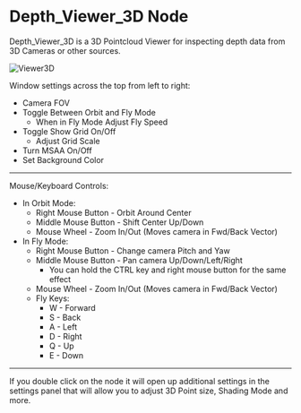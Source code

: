 # Depth_Viewer_3D Node

Depth_Viewer_3D is a 3D Pointcloud Viewer for inspecting depth data from 3D Cameras or other sources.

![Viewer3D](../images/viewer3D.jpg)

Window settings across the top from left to right:
- Camera FOV
- Toggle Between Orbit and Fly Mode
  - When in Fly Mode Adjust Fly Speed
- Toggle Show Grid On/Off
  - Adjust Grid Scale
- Turn MSAA On/Off
- Set Background Color

---

Mouse/Keyboard Controls:
- In Orbit Mode:
  - Right Mouse Button - Orbit Around Center
  - Middle Mouse Button - Shift Center Up/Down
  - Mouse Wheel - Zoom In/Out (Moves camera in Fwd/Back Vector)
- In Fly Mode:
  - Right Mouse Button - Change camera Pitch and Yaw
  - Middle Mouse Button - Pan camera Up/Down/Left/Right
    - You can hold the CTRL key and right mouse button for the same effect
  - Mouse Wheel - Zoom In/Out (Moves camera in Fwd/Back Vector)
  - Fly Keys:
      - W - Forward
      - S - Back
      - A - Left
      - D - Right
      - Q - Up
      - E - Down

---

If you double click on the node it will open up additional settings in the settings panel that will allow you to adjust 3D Point size, Shading Mode and more.


